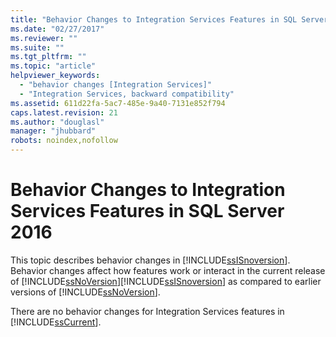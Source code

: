 ```yaml
---
title: "Behavior Changes to Integration Services Features in SQL Server 2016 | Microsoft Docs"
ms.date: "02/27/2017"
ms.reviewer: ""
ms.suite: ""
ms.tgt_pltfrm: ""
ms.topic: "article"
helpviewer_keywords: 
  - "behavior changes [Integration Services]"
  - "Integration Services, backward compatibility"
ms.assetid: 611d22fa-5ac7-485e-9a40-7131e852f794
caps.latest.revision: 21
ms.author: "douglasl"
manager: "jhubbard"
robots: noindex,nofollow
---
```

# Behavior Changes to Integration Services Features in SQL Server 2016
  This topic describes behavior changes in [!INCLUDE[ssISnoversion](../a9notintoc/includes/ssisnoversion-md.md)]. Behavior changes affect how features work or interact in the current release of [!INCLUDE[ssNoVersion](../a9notintoc/includes/ssnoversion-md.md)][!INCLUDE[ssISnoversion](../a9notintoc/includes/ssisnoversion-md.md)] as compared to earlier versions of [!INCLUDE[ssNoVersion](../a9notintoc/includes/ssnoversion-md.md)].  
  
 There are no behavior changes for Integration Services features in [!INCLUDE[ssCurrent](../a9notintoc/includes/sscurrent-md.md)].  
  
  